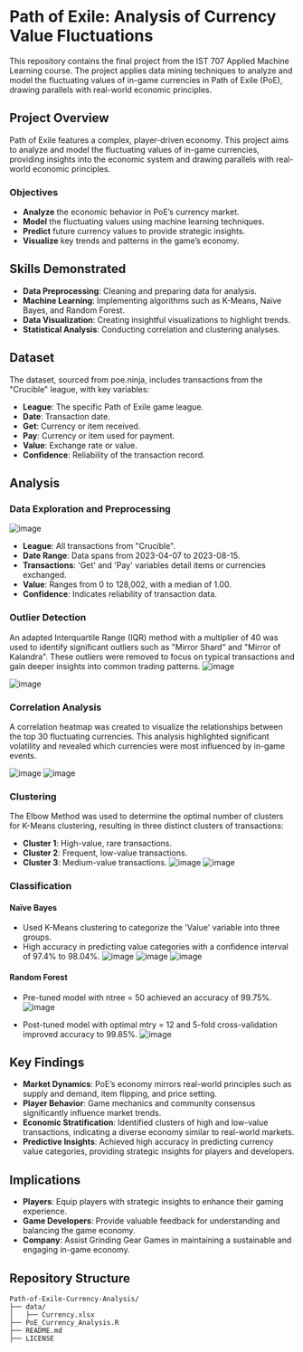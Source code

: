 # Path of Exile: Analysis of Currency Value Fluctuations

This repository contains the final project from the IST 707 Applied Machine Learning course. The project applies data mining techniques to analyze and model the fluctuating values of in-game currencies in Path of Exile (PoE), drawing parallels with real-world economic principles.

## Project Overview
Path of Exile features a complex, player-driven economy. This project aims to analyze and model the fluctuating values of in-game currencies, providing insights into the economic system and drawing parallels with real-world economic principles.

### Objectives
- **Analyze** the economic behavior in PoE’s currency market.
- **Model** the fluctuating values using machine learning techniques.
- **Predict** future currency values to provide strategic insights.
- **Visualize** key trends and patterns in the game’s economy.

## Skills Demonstrated
- **Data Preprocessing**: Cleaning and preparing data for analysis.
- **Machine Learning**: Implementing algorithms such as K-Means, Naïve Bayes, and Random Forest.
- **Data Visualization**: Creating insightful visualizations to highlight trends.
- **Statistical Analysis**: Conducting correlation and clustering analyses.

## Dataset
The dataset, sourced from poe.ninja, includes transactions from the "Crucible" league, with key variables:
- **League**: The specific Path of Exile game league.
- **Date**: Transaction date.
- **Get**: Currency or item received.
- **Pay**: Currency or item used for payment.
- **Value**: Exchange rate or value.
- **Confidence**: Reliability of the transaction record.

## Analysis
### Data Exploration and Preprocessing
![image](https://github.com/artsong4/Path-of-Exile-Currency-Analysis/assets/125407614/5b896f14-97ed-4c2f-9ed7-df56bfb45ab6)

- **League**: All transactions from "Crucible".
- **Date Range**: Data spans from 2023-04-07 to 2023-08-15.
- **Transactions**: 'Get' and 'Pay' variables detail items or currencies exchanged.
- **Value**: Ranges from 0 to 128,002, with a median of 1.00.
- **Confidence**: Indicates reliability of transaction data.

### Outlier Detection
An adapted Interquartile Range (IQR) method with a multiplier of 40 was used to identify significant outliers such as "Mirror Shard" and "Mirror of Kalandra". These outliers were removed to focus on typical transactions and gain deeper insights into common trading patterns.
![image](https://github.com/artsong4/Path-of-Exile-Currency-Analysis/assets/125407614/a69aa906-f592-4541-8796-420a83c9ffba)

![image](https://github.com/artsong4/Path-of-Exile-Currency-Analysis/assets/125407614/ef2d4edf-f535-40bb-9a21-18f6d221e9d7)

### Correlation Analysis
A correlation heatmap was created to visualize the relationships between the top 30 fluctuating currencies. This analysis highlighted significant volatility and revealed which currencies were most influenced by in-game events.

![image](https://github.com/artsong4/Path-of-Exile-Currency-Analysis/assets/125407614/ea61c765-8cb8-47fc-8ed8-d3551acc521c)
![image](https://github.com/artsong4/Path-of-Exile-Currency-Analysis/assets/125407614/ea27921d-1d2f-42fe-a9d4-ccddd7a137e5)

### Clustering
The Elbow Method was used to determine the optimal number of clusters for K-Means clustering, resulting in three distinct clusters of transactions:
- **Cluster 1**: High-value, rare transactions.
- **Cluster 2**: Frequent, low-value transactions.
- **Cluster 3**: Medium-value transactions.
![image](https://github.com/artsong4/Path-of-Exile-Currency-Analysis/assets/125407614/ddd080ff-a609-42c1-9270-368bcbbc3d4a)
![image](https://github.com/artsong4/Path-of-Exile-Currency-Analysis/assets/125407614/e905e5b0-95d7-4fab-a7bd-acd82ede1e9d)

### Classification
#### Naïve Bayes
- Used K-Means clustering to categorize the 'Value' variable into three groups.
- High accuracy in predicting value categories with a confidence interval of 97.4% to 98.04%.
![image](https://github.com/artsong4/Path-of-Exile-Currency-Analysis/assets/125407614/5dfa5f4d-54fc-4d8b-ab38-ff3b8e2ac787)
![image](https://github.com/artsong4/Path-of-Exile-Currency-Analysis/assets/125407614/ec3cf9e3-8ecd-4acb-8d50-2e6a78491d23)
![image](https://github.com/artsong4/Path-of-Exile-Currency-Analysis/assets/125407614/219109bd-0fed-4409-8a59-8ff013efc8de)

#### Random Forest
- Pre-tuned model with ntree = 50 achieved an accuracy of 99.75%.
![image](https://github.com/artsong4/Path-of-Exile-Currency-Analysis/assets/125407614/0f7af9fb-ea6e-4647-85e7-e1a5b9e2ee78)

- Post-tuned model with optimal mtry = 12 and 5-fold cross-validation improved accuracy to 99.85%.
![image](https://github.com/artsong4/Path-of-Exile-Currency-Analysis/assets/125407614/f8cf59bc-36d6-4d1b-b374-266eca3c32ee)

## Key Findings
- **Market Dynamics**: PoE’s economy mirrors real-world principles such as supply and demand, item flipping, and price setting.
- **Player Behavior**: Game mechanics and community consensus significantly influence market trends.
- **Economic Stratification**: Identified clusters of high and low-value transactions, indicating a diverse economy similar to real-world markets.
- **Predictive Insights**: Achieved high accuracy in predicting currency value categories, providing strategic insights for players and developers.

## Implications
- **Players**: Equip players with strategic insights to enhance their gaming experience.
- **Game Developers**: Provide valuable feedback for understanding and balancing the game economy.
- **Company**: Assist Grinding Gear Games in maintaining a sustainable and engaging in-game economy.

## Repository Structure
```plaintext
Path-of-Exile-Currency-Analysis/
├── data/
│   ├── Currency.xlsx
├── PoE_Currency_Analysis.R
├── README.md
├── LICENSE

